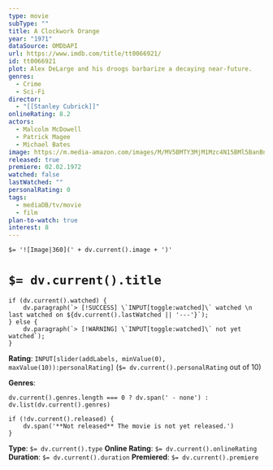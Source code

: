 ```yaml
---
type: movie
subType: ""
title: A Clockwork Orange
year: "1971"
dataSource: OMDbAPI
url: https://www.imdb.com/title/tt0066921/
id: tt0066921
plot: Alex DeLarge and his droogs barbarize a decaying near-future.
genres:
  - Crime
  - Sci-Fi
director:
  - "[[Stanley Cubrick]]"
onlineRating: 8.2
actors:
  - Malcolm McDowell
  - Patrick Magee
  - Michael Bates
image: https://m.media-amazon.com/images/M/MV5BMTY3MjM1Mzc4N15BMl5BanBnXkFtZTgwODM0NzAxMDE@._V1_SX300.jpg
released: true
premiere: 02.02.1972
watched: false
lastWatched: ""
personalRating: 0
tags:
  - mediaDB/tv/movie
  - film
plan-to-watch: true
interest: 8
---
```


`$= '![Image|360](' + dv.current().image + ')'`

# `$= dv.current().title`

```dataviewjs
if (dv.current().watched) {
	dv.paragraph(`> [!SUCCESS] \`INPUT[toggle:watched]\` watched \n last watched on ${dv.current().lastWatched || '---'}`);
} else {
	dv.paragraph(`> [!WARNING] \`INPUT[toggle:watched]\` not yet watched`);
}
```

**Rating**:  `INPUT[slider(addLabels, minValue(0), maxValue(10)):personalRating]` (`$= dv.current().personalRating` out of 10)

**Genres**:
```dataviewjs
dv.current().genres.length === 0 ? dv.span(' - none') : dv.list(dv.current().genres)
```

```dataviewjs
if (!dv.current().released) {
	dv.span('**Not released** The movie is not yet released.')
}
```

**Type**: `$= dv.current().type`
**Online Rating**: `$= dv.current().onlineRating`
**Duration**:  `$= dv.current().duration`
**Premiered**: `$= dv.current().premiere`